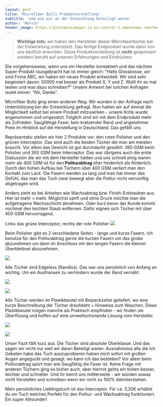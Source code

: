 ```yaml
---
layout: post
title: 'Microfiber Bulls Produktvorstellung'
subtitle: 'und wie wir an der Entwicklung beteiligt waren'
author: 'Marvin'
header_image: https://glossbossimages.s3.eu-central-1.amazonaws.com/marvin/microfiberbulls/DSC02041.jpg
---
```


> **Wichtige Info:** wir haben den Hersteller dieser Mikrofasertücher bei der Entwicklung unterstützt. Das fertige Endprodukt wurde dann von uns käuflich erworben. Diese Produktvorstellung ist **nicht** gesponsert sondern beruht auf unseren Erfahrungen und Eindrücken.

Die vorgehensweise, wenn uns ein Hersteller kontaktiert und das nächste Super-Produkt rausgebracht hat ist immer gleich: "Hallo Glossbosse, *wir* sind Firma ABC, *wir* haben ein neues Produkt entwickelt. *Wir* sind sehr begeistert davon. 50000 mal besser als Produkt X, Y und Z. Wollt ihr es mal testen und was dazu schreiben?" Unsere Antwort bei solchen Anfragen lautet immer: "Nö, Danke".

Microfiber Bulls ging einen anderen Weg. Wir wurden in der Anfrage nach Unterstützung bei der Entwicklung gefragt. Nun hatten wir auf einmal die Möglichkeit selbst bei einem Produkt mitzuwirken - unsere Kritik wurde angenommen und umgesetzt. Folglich sind wir mit dem Endprodukt mehr als Zufrieden. Saugfähige Faser, kein kratzender Rand und angenehmer Preis im Hinblick auf die Herstellung in Deutschland. Das gefällt uns.

Repräsentativ stellen wir hier 2 Produkte vor: den roten Polisher und den grünen Interceptor. Das sind auch die beiden Tücher die man am meisten braucht. Vor allem das Gewicht ist gut durchdacht gewählt: 380 GSM beim Polisher und 300 GSM beim Interceptor. Das war übrigens auch die erste Diskussion die wir mit dem Hersteller hatten und uns schnell einig waren: mehr als 400 GSM ist für den **Politurabtrag** eher hinderlich als förderlich. Durch den hohen Aufbau bei Tüchern über 400 GSM verliert man den Kontakt zum Lack. Die Fasern werden zu lang und man hat immer das Gefühl, das man das Tuch zwar bewegt aber die Politur nicht vernünftig abgetragen wird.

Anders sieht es bei Arbeiten wie Wachsabtrag bzw. Finish-Entstauben aus. Hier ist mehr = mehr. Möglichst sanft und ohne Druck möchte man die aufgetragene Wachsschicht abnehmen. Oder kurz bevor der Kunde kommt nochmal den leichten Staub entfernen. Dafür eignen sich Tücher mit über 400 GSM hervorragend.


Links das grüne Interceptor, rechts der rote Polisher
![](https://glossbossimages.s3.eu-central-1.amazonaws.com/marvin/microfiberbulls/DSC02042.jpg)

Beim Polisher gibt es 2 verschiedene Seiten - lange und kurze Fasern. Ich benutze für den Politurabtrag gerne die kurzen Fasern um das grobe abzunehmen um dann im Anschluss mit den langen Fasern die kleinen Überbleibsel abzunehmen.

![](https://glossbossimages.s3.eu-central-1.amazonaws.com/marvin/microfiberbulls/DSC02043.jpg)

Alle Tücher sind Edgeless (Randlos). Das war uns persönlich von Anfang an wichtig. Um ein Ausfransen zu verhindern wurde der Rand vernäht.

![](https://glossbossimages.s3.eu-central-1.amazonaws.com/marvin/microfiberbulls/DSC02044.jpg)

![](https://glossbossimages.s3.eu-central-1.amazonaws.com/marvin/microfiberbulls/DSC02045.jpg)

Alle Tücher werden im Plastikbeutel mit Beipackzettel geliefert, wo eine kurze Beschreibung der Tücher draufsteht + Hinweise zum Waschen. Diese Plastikbeutel mögen manche als Praktisch empfinden - wir finden sie Überflüssig und hoffen auf eine umweltschonende Lösung vom Hersteller.

![](https://glossbossimages.s3.eu-central-1.amazonaws.com/marvin/microfiberbulls/DSC02046.jpg)

![](https://glossbossimages.s3.eu-central-1.amazonaws.com/marvin/microfiberbulls/DSC02047.jpg)

Unser Fazit fällt kurz aus. Die Tücher sind absolute Oberklasse. Und das sagen wir nicht nur weil wir daran Beteiligt waren. Ausnahmslos alle die ich Gebeten habe das Tuch auszuprobieren haben mich sofort mit großen Augen angeguckt und gesagt: wo kann ich das bestellen? Vor allem beim Politurabtrag spürt man wie Saugfähig die Faser ist. Keine Frage mit anderen Tüchern ging es bisher auch, aber hiermit gehts ein ticken besser, leichter und schneller. Und ihr kennt uns mittlerweile - wir würden sowas nicht Vorstellen und schreiben wenn wir nicht zu 100% dahinterstehen. 

Mein persönliches Lieblingstuch ist das Interceptor. Für ca. 3,20€ erhältst du ein Tuch welches Perfekt für den Politur- und Wachsabtrag funktioniert. Ein super Allrounder!
